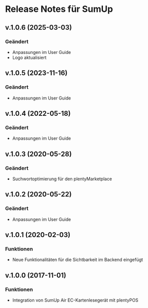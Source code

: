 # Release Notes für SumUp

## v.1.0.6 (2025-03-03)
### Geändert
- Anpassungen im User Guide
- Logo aktualisiert

## v.1.0.5 (2023-11-16)
### Geändert
- Anpassungen im User Guide

## v.1.0.4 (2022-05-18)
### Geändert
- Anpassungen im User Guide

## v.1.0.3 (2020-05-28)
### Geändert
- Suchwortoptimierung für den plentyMarketplace

## v.1.0.2 (2020-05-22)
### Geändert
- Anpassungen im User Guide

## v.1.0.1 (2020-02-03)
### Funktionen
-  Neue Funktionalitäten für die Sichtbarkeit im Backend eingefügt

## v.1.0.0 (2017-11-01)
### Funktionen
- Integration von SumUp Air EC-Kartenlesegerät mit plentyPOS
